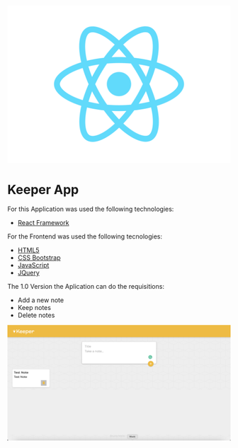 ![GitHub Logo](logo.svg)
# Keeper App

For this Application was used the following technologies:

* [React Framework](https://reactjs.org)

For the Frontend was used the following tecnologies:
* [HTML5](https://www.w3schools.com/html/)
* [CSS Bootstrap](https://getbootstrap.com/docs/5.0/getting-started/introduction/)
* [JavaScript](https://devdocs.io/javascript/)
* [JQuery](https://api.jquery.com/)

The 1.0 Version the Aplication can do the requisitions:
- Add a new note
- Keep notes 
- Delete notes


![GitHub](keeper.png)








